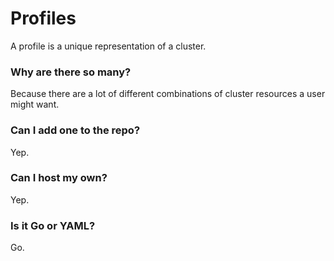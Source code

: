 # Profiles

A profile is a unique representation of a cluster.

### Why are there so many?

Because there are a lot of different combinations of cluster resources a user might want.

### Can I add one to the repo?

Yep.

### Can I host my own?

Yep.

### Is it Go or YAML?

Go.
